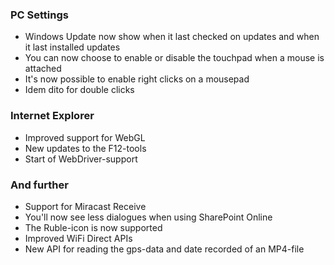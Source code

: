### PC Settings
- Windows Update now show when it last checked on updates and when it last installed updates
- You can now choose to enable or disable the touchpad when a mouse is attached
- It's now possible to enable right clicks on a mousepad
- Idem dito for double clicks

### Internet Explorer
- Improved support for WebGL
- New updates to the F12-tools
- Start of WebDriver-support

### And further
- Support for Miracast Receive
- You'll now see less dialogues when using SharePoint Online
- The Ruble-icon is now supported
- Improved WiFi Direct APIs
- New API for reading the gps-data and date recorded of an MP4-file